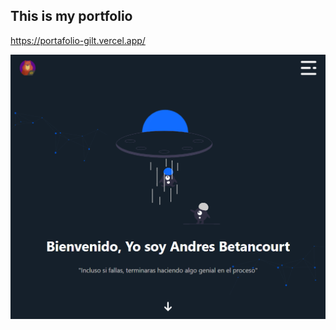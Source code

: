 ## This is my portfolio

https://portafolio-gilt.vercel.app/

![Captura de pantalla](./.readme-static/imagen.png)

